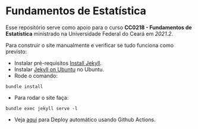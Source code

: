 # Fundamentos de Estatística

Esse repositório serve como apoio para o curso **CC0218 - Fundamentos de Estatística** ministrado na Universidade Federal do Ceará em *2021.2*.

Para construir o site manualmente e verificar se tudo funciona como previsto:

- Instalar pré-requisitos [Install Jekyll](https://jekyllrb.com/docs/installation/).
- Instalar [Jekyll on Ubuntu](https://jekyllrb.com/docs/installation/ubuntu/) no Ubuntu.
- Rode o comando:

```shell
bundle install
```

- Para rodar o site faça:

```shell
bundle exec jekyll serve -l
```

- Veja [aqui](https://jekyllrb.com/docs/continuous-integration/github-actions/) para Deploy automático usando Github Actions.

